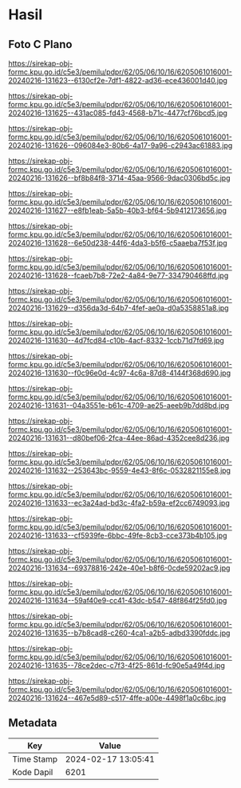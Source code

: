 # Hasil

## Foto C Plano

https://sirekap-obj-formc.kpu.go.id/c5e3/pemilu/pdpr/62/05/06/10/16/6205061016001-20240216-131623--6130cf2e-7df1-4822-ad36-ece436001d40.jpg

https://sirekap-obj-formc.kpu.go.id/c5e3/pemilu/pdpr/62/05/06/10/16/6205061016001-20240216-131625--431ac085-fd43-4568-b71c-4477cf76bcd5.jpg

https://sirekap-obj-formc.kpu.go.id/c5e3/pemilu/pdpr/62/05/06/10/16/6205061016001-20240216-131626--096084e3-80b6-4a17-9a96-c2943ac61883.jpg

https://sirekap-obj-formc.kpu.go.id/c5e3/pemilu/pdpr/62/05/06/10/16/6205061016001-20240216-131626--bf8b84f8-3714-45aa-9566-9dac0306bd5c.jpg

https://sirekap-obj-formc.kpu.go.id/c5e3/pemilu/pdpr/62/05/06/10/16/6205061016001-20240216-131627--e8fb1eab-5a5b-40b3-bf64-5b9412173656.jpg

https://sirekap-obj-formc.kpu.go.id/c5e3/pemilu/pdpr/62/05/06/10/16/6205061016001-20240216-131628--6e50d238-44f6-4da3-b5f6-c5aaeba7f53f.jpg

https://sirekap-obj-formc.kpu.go.id/c5e3/pemilu/pdpr/62/05/06/10/16/6205061016001-20240216-131628--fcaeb7b8-72e2-4a84-9e77-334790468ffd.jpg

https://sirekap-obj-formc.kpu.go.id/c5e3/pemilu/pdpr/62/05/06/10/16/6205061016001-20240216-131629--d356da3d-64b7-4fef-ae0a-d0a5358851a8.jpg

https://sirekap-obj-formc.kpu.go.id/c5e3/pemilu/pdpr/62/05/06/10/16/6205061016001-20240216-131630--4d7fcd84-c10b-4acf-8332-1ccb71d7fd69.jpg

https://sirekap-obj-formc.kpu.go.id/c5e3/pemilu/pdpr/62/05/06/10/16/6205061016001-20240216-131630--f0c96e0d-4c97-4c6a-87d8-4144f368d690.jpg

https://sirekap-obj-formc.kpu.go.id/c5e3/pemilu/pdpr/62/05/06/10/16/6205061016001-20240216-131631--04a3551e-b61c-4709-ae25-aeeb9b7dd8bd.jpg

https://sirekap-obj-formc.kpu.go.id/c5e3/pemilu/pdpr/62/05/06/10/16/6205061016001-20240216-131631--d80bef06-2fca-44ee-86ad-4352cee8d236.jpg

https://sirekap-obj-formc.kpu.go.id/c5e3/pemilu/pdpr/62/05/06/10/16/6205061016001-20240216-131632--253643bc-9559-4e43-8f6c-0532821155e8.jpg

https://sirekap-obj-formc.kpu.go.id/c5e3/pemilu/pdpr/62/05/06/10/16/6205061016001-20240216-131633--ec3a24ad-bd3c-4fa2-b59a-ef2cc6749093.jpg

https://sirekap-obj-formc.kpu.go.id/c5e3/pemilu/pdpr/62/05/06/10/16/6205061016001-20240216-131633--cf5939fe-6bbc-49fe-8cb3-cce373b4b105.jpg

https://sirekap-obj-formc.kpu.go.id/c5e3/pemilu/pdpr/62/05/06/10/16/6205061016001-20240216-131634--69378816-242e-40e1-b8f6-0cde59202ac9.jpg

https://sirekap-obj-formc.kpu.go.id/c5e3/pemilu/pdpr/62/05/06/10/16/6205061016001-20240216-131634--59af40e9-cc41-43dc-b547-48f864f25fd0.jpg

https://sirekap-obj-formc.kpu.go.id/c5e3/pemilu/pdpr/62/05/06/10/16/6205061016001-20240216-131635--b7b8cad8-c260-4ca1-a2b5-adbd3390fddc.jpg

https://sirekap-obj-formc.kpu.go.id/c5e3/pemilu/pdpr/62/05/06/10/16/6205061016001-20240216-131635--78ce2dec-c7f3-4f25-861d-fc90e5a49f4d.jpg

https://sirekap-obj-formc.kpu.go.id/c5e3/pemilu/pdpr/62/05/06/10/16/6205061016001-20240216-131624--467e5d89-c517-4ffe-a00e-4498f1a0c6bc.jpg


## Metadata

| Key        | Value               |
| ---------- | ------------------- |
| Time Stamp | 2024-02-17 13:05:41 |
| Kode Dapil | 6201                |



